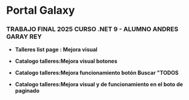 # Portal Galaxy
### TRABAJO FINAL 2025 CURSO .NET 9 - ALUMNO ANDRES GARAY REY


- **Talleres list page : Mejora visual**  

- **Catalogo talleres:Mejora visual botones**  

- **Catalogo talleres:Mejora funcionamiento botón Buscar "TODOS**

- **Catalogo talleres:Mejora visual y de funcionamiento en el boto de paginado**  
 

 
